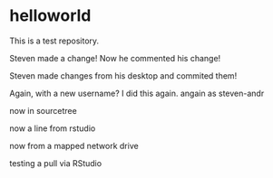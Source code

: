 # helloworld
This is a test repository.


Steven made a change! Now he commented his change!

Steven made changes from his desktop and commited them!

Again, with a new username? I did this again. angain as steven-andr

now in sourcetree

now a line from rstudio

now from a mapped network drive

testing a pull via RStudio
